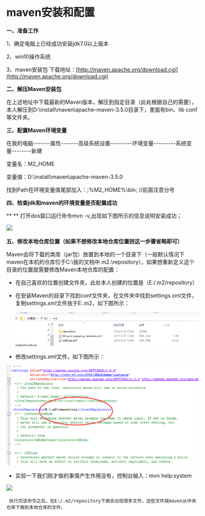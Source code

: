 # maven安装和配置

**一、准备工作**

1、确定电脑上已经成功安装jdk7.0以上版本

2、win10操作系统

3、maven安装包            下载地址：[http://maven.apache.org/download.cgi](http://maven.apache.org/download.cgi)

**二、解压Maven安装包**

在上述地址中下载最新的Maven版本，解压到指定目录（此处根据自己的需要），本人解压到D:\install\maven\apache-maven-3.5.0目录下，里面有bin、lib  conf等文件夹。

**三、配置Maven环境变量**

在我的电脑-------属性-------高级系统设置---------环境变量---------系统变量--------新建

变量名：M2\_HOME

变量值：D:\install\maven\apache-maven-3.5.0

找到Path在环境变量值尾部加入：;%M2\_HOME%\bin;  //前面注意分号

**四、检查jdk和maven的环境变量是否配置成功**

** ** 打开dos窗口运行命令mvn -v,出现如下图所示的信息说明安装成功；

![](https://images2017.cnblogs.com/blog/1223891/201708/1223891-20170822135955183-1923582688.png)

**五、修改本地仓库位置（如果不想修改本地仓库位置则这一步骤省略即可）**

Maven会将下载的类库（jar包）放置到本地的一个目录下（一般默认情况下maven在本机的仓库位于C:\我的文档中.m2.\repository），如果想重新定义这个目录的位置就需要修改Maven本地仓库的配置：

* 在自己喜欢的位置创建文件夹，此处本人创建的位置是（E:/.m2/repository）

* 在安装Maven的目录下找到conf文件夹，在文件夹中找到settings.xml文件，复制settings.xml文件放于E:.m2，如下图所示：

  ![](/assets/123.png)

* 修改settings.xml文件，如下图所示：

![](/assets/import-maven-01.png)

* 实验一下我们刚才做的事情产生作用没有，控制台输入：mvn help:system

![](https://images2017.cnblogs.com/blog/1223891/201708/1223891-20170822142037418-203373011.png)

     执行完该命令之后，在E:/.m2/repository下面会出现很多文件，这些文件就maven从中央仓库下载到本地仓库的文件。

